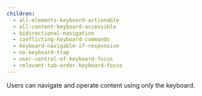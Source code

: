 ```yaml
---
children:
  - all-elements-keyboard-actionable
  - all-content-keyboard-accessible
  - bidirectional-navigation
  - conflicting-keyboard-commands
  - keyboard-navigable-if-responsive
  - no-keyboard-trap
  - user-control-of-keyboard-focus
  - relevant-tab-order-keyboard-focus
---
```


Users can navigate and operate content using only the keyboard.
